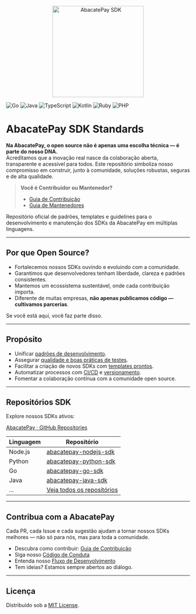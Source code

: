 
<p align="center">
  <img src="https://github.com/rafaelcostappz/abacatepay-default-sdk/blob/main/assets/sdknodejs.png?raw=true" alt="AbacatePay SDK" width="250">
  <br>
</p>

<p align="center">

![Go](https://img.shields.io/badge/Go-00ADD8?logo=go&logoColor=white)
![Java](https://img.shields.io/badge/Java-007396?logo=java&logoColor=white)
![TypeScript](https://img.shields.io/badge/TypeScript-3178C6?logo=typescript&logoColor=white)
![Kotlin](https://img.shields.io/badge/Kotlin-7F52FF?logo=kotlin&logoColor=white)
![Ruby](https://img.shields.io/badge/Ruby-CC342D?logo=ruby&logoColor=white)
![PHP](https://img.shields.io/badge/PHP-777BB4?logo=php&logoColor=white)

</p>



# AbacatePay SDK Standards





**Na AbacatePay, o open source não é apenas uma escolha técnica — é parte do nosso DNA.**  
Acreditamos que a inovação real nasce da colaboração aberta, transparente e acessível para todos. Este repositório simboliza nosso compromisso em construir, junto à comunidade, soluções robustas, seguras e de alta qualidade.

> **Você é Contribuidor ou Mantenedor?**
>
> - [Guia de Contribuição](./contributors/CONTRIBUTING.md)
> - [Guia de Mantenedores](./maintainers/MAINTENANCE.md)

Repositório oficial de padrões, templates e guidelines para o desenvolvimento e manutenção dos SDKs da AbacatePay em múltiplas linguagens.

---


## Por que Open Source?

- Fortalecemos nossos SDKs ouvindo e evoluindo com a comunidade.
- Garantimos que desenvolvedores tenham liberdade, clareza e padrões consistentes.
- Mantemos um ecossistema sustentável, onde cada contribuição importa.
- Diferente de muitas empresas, **não apenas publicamos código — cultivamos parcerias**.

Se você está aqui, você faz parte disso.

---


## Propósito

- Unificar [padrões de desenvolvimento](./contributors/CODING_STANDARDS.md).
- Assegurar [qualidade e boas práticas de testes](./contributors/TESTING_GUIDELINES.md).
- Facilitar a criação de novos SDKs com [templates prontos](./templates/SDK_README_TEMPLATE.md).
- Automatizar processos com [CI/CD](./ci/CI_OVERVIEW.md) e [versionamento](./maintainers/VERSIONING.md).
- Fomentar a colaboração contínua com a comunidade open source.

---

## Repositórios SDK

Explore nossos SDKs ativos:

[AbacatePay · GitHub Repositories](https://github.com/orgs/AbacatePay/repositories)

| Linguagem   | Repositório                                      |
|-------------|---------------------------------------------------|
| Node.js     | [abacatepay-nodejs-sdk](https://github.com/AbacatePay/abacatepay-nodejs-sdk) |
| Python      | [abacatepay-python-sdk](https://github.com/AbacatePay/abacatepay-python-sdk) |
| Go          | [abacatepay-go-sdk](https://github.com/AbacatePay/abacatepay-go-sdk) |
| Java        | [abacatepay-java-sdk](https://github.com/AbacatePay/abacatepay-java-sdk) |
| ...         | [Veja todos os repositórios](https://github.com/orgs/AbacatePay/repositories) |

---

## Contribua com a AbacatePay

Cada PR, cada Issue e cada sugestão ajudam a tornar nossos SDKs melhores — não só para nós, mas para toda a comunidade.

- Descubra como contribuir: [Guia de Contribuição](./contributors/CONTRIBUTING.md)
- Siga nosso [Código de Conduta](./contributors/CODE_OF_CONDUCT.md)
- Entenda nosso [Fluxo de Desenvolvimento](./contributors/DEVELOPMENT_WORKFLOW.md)
- Tem ideias? Estamos sempre abertos ao diálogo.

---

## Licença

Distribuído sob a [MIT License](./LICENSE.md).
